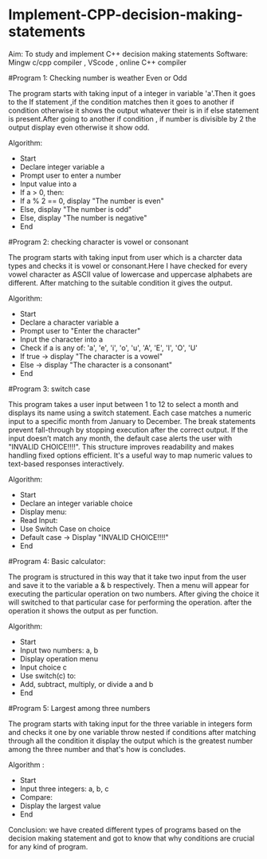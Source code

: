 # Implement-CPP-decision-making-statements
Aim:
To study and implement C++ decision making statements
Software:
Mingw c/cpp compiler , VScode , online C++ compiler

#Program 1:
Checking number is weather Even or Odd

The program starts with taking input of a integer in variable 'a'.Then it goes to the If statement ,if the condition matches then it goes to another if condition otherwise it shows the output whatever their is in if else statement is present.After going to another  if condition , if number is divisible by 2 the output display even otherwise it show odd.

Algorithm:
- Start
- Declare integer variable a
- Prompt user to enter a number
- Input value into a
- If a > 0, then:
- If a % 2 == 0, display "The number is even"
- Else, display "The number is odd"
- Else, display "The number is negative"
- End


 #Program 2:
 checking character is vowel or consonant 

 The program starts with taking input from user which is a charcter data types and checks it is vowel or consonant.Here I have checked for every vowel character as ASCII value of lowercase and uppercase alphabets are different. After matching to the suitable condition it gives the output.

 Algorithm:
 - Start
- Declare a character variable a
- Prompt user to "Enter the character"
- Input the character into a
- Check if a is any of: 'a', 'e', 'i', 'o', 'u', 'A', 'E', 'I', 'O', 'U'
- If true → display "The character is a vowel"
- Else → display "The character is a consonant"
- End


 #Program 3:
 switch case

This program takes a user input between 1 to 12 to select a month and displays its name using a switch statement. Each case matches a numeric input to a specific month from January to December. The break statements prevent fall-through by stopping execution after the correct output. If the input doesn’t match any month, the default case alerts the user with "INVALID CHOICE!!!!". This structure improves readability and makes handling fixed options efficient. It's a useful way to map numeric values to text-based responses interactively.

Algorithm:
- Start
- Declare an integer variable choice
- Display menu:
- Read Input:
- Use Switch Case on choice
- Default case → Display "INVALID CHOICE!!!!"
- End

#Program 4:
Basic calculator:

The program is structured in this way that it take two input from the user and save it to the variable a & b respectively. Then a menu will appear for executing the particular operation on two numbers. After giving the choice it will switched to that particular case for performing the operation. after the operation it shows the output as per function.

Algorithm:
- Start
- Input two numbers: a, b
- Display operation menu
- Input choice c
- Use switch(c) to:
- Add, subtract, multiply, or divide a and b
- End


#Program 5:
Largest among three numbers


The program starts with taking input for the three variable in integers form and checks it one by one variable throw nested if conditions after matching through all the condition it display the output which is the greatest number among the three number and that's how is concludes.

Algorithm :
- Start
- Input three integers: a, b, c
- Compare:
- Display the largest value
- End


Conclusion:
we have created different types of programs based on the decision making statement and got to know that why conditions are crucial for any kind of program.



 
